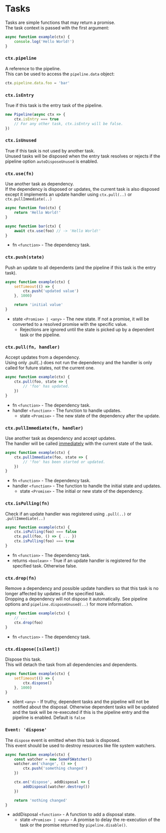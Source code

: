 # Tasks
Tasks are simple functions that may return a promise.<br/>
The task context is passed with the first argument:
```js
async function example(ctx) {
	console.log('Hello World!')
}
```

### `ctx.pipeline`
A reference to the pipeline.<br>
This can be used to access the `pipeline.data` object:
```js
ctx.pipeline.data.foo = 'bar'
```

### `ctx.isEntry`
True if this task is the entry task of the pipeline.
```js
new Pipeline(async ctx => {
	ctx.isEntry === true
	// For any other task, ctx.isEntry will be false.
})
```

### `ctx.isUnused`
True if this task is not used by another task.<br/>
Unused tasks will be disposed when the entry task resolves or rejects if the pipeline option `autoDisposeUnused` is enabled.

### `ctx.use(fn)`
Use another task as dependency.<br>
If the dependency is disposed or updates, the current task is also disposed except it implements an update handler using `ctx.pull(..)` or `ctx.pullImmediate(..)`
```js
async function foo(ctx) {
	return 'Hello World!'
}

async function bar(ctx) {
	await ctx.use(foo) // -> 'Hello World!'
}
```
+ fn `<function>` - The dependency task.

### `ctx.push(state)`
Push an update to all dependents (and the pipeline if this task is the entry task).
```js
async function example(ctx) {
	setTimeout(() => {
		ctx.push('updated value')
	}, 1000)

	return 'initial value'
}
```
+ state `<Promise> | <any>` - The new state. If not a promise, it will be converted to a resolved promise with the specific value.
	+ Rejections are ignored until the state is picked up by a dependent task or the pipeline.

### `ctx.pull(fn, handler)`
Accept updates from a dependency.<br>
Using only .pull(..) does not run the dependency and the handler is only called for future states, not the current one.
```js
async function example(ctx) {
	ctx.pull(foo, state => {
		// 'foo' has updated.
	})
}
```
+ fn `<function>` - The dependency task.
+ handler `<function>` - The function to handle updates.
	+ state `<Promise>` - The new state of the dependency after the update.

### `ctx.pullImmediate(fn, handler)`
Use another task as dependency and accept updates.<br>
The handler will be called [immediately](https://nodejs.org/dist/latest/docs/api/timers.html#timers_setimmediate_callback_args) with the current state of the task.
```js
async function example(ctx) {
	ctx.pullImmediate(foo, state => {
		// 'foo' has been started or updated.
	})
}
```
+ fn `<function>` - The dependency task.
+ handler `<function>` - The function to handle the initial state and updates.
	+ state `<Promise>` - The initial or new state of the dependency.

### `ctx.isPulling(fn)`
Check if an update handler was registered using `.pull(..)` or `.pullImmediate(..)`
```js
async function example(ctx) {
	ctx.isPulling(foo) === false
	ctx.pull(foo, () => { ... })
	ctx.isPulling(foo) === true
}
```
+ fn `<function>` - The dependency task.
+ returns `<boolean>` - True if an update handler is registered for the specified task. Otherwise false.

### `ctx.drop(fn)`
Remove a dependency and possible update handlers so that this task is no longer affected by updates of the specified task.<br>
Dropping a dependency will not dispose it automatically. See pipeline options and `pipeline.disposeUnused(..)` for more information.
```js
async function example(ctx) {
	// ...
	ctx.drop(foo)
}
```
+ fn `<function>` - The dependency task.

### `ctx.dispose([silent])`
Dispose this task.<br/>
This will detach the task from all dependencies and dependents.
```js
async function example(ctx) {
	setTimeout(() => {
		ctx.dispose()
	}, 1000)
}
```
+ silent `<any>` - If truthy, dependent tasks and the pipeline will not be notified about the disposal. Otherwise dependent tasks will be updated and the task will be re-executed if this is the pipeline entry and the pipeline is enabled. Default is `false`

### `Event: 'dispose'`
The `dispose` event is emitted when this task is disposed.<br/>
This event should be used to destroy resources like file system watchers.
```js
async function example(ctx) {
	const watcher = new SomeFSWatcher()
	watcher.on('change', () => {
		ctx.push('something changed')
	})

	ctx.on('dispose', addDisposal => {
		addDisposal(watcher.destroy())
	})

	return 'nothing changed'
}
```
+ addDisposal `<function>` - A function to add a disposal state.
	+ state `<Promise> | <any>` - A promise to delay the re-execution of the task or the promise returned by `pipeline.disable()`.
